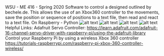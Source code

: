   
WSU - ME 416 - Spring 2020
Software to control a designed outlined by bechele.de. 
This allows the use of an Xbox360 controller to the movements, save the position or sequence of positions to a text file, then read and react to a text file. 
On Raspberry - Python
![alt text](https://photos.google.com/photo/AF1QipNKCOlW63NCF2-pPGXLx5ASZDCTXfb-b-1Czzdl)
![alt text](https://photos.google.com/photo/AF1QipM2K8EblXKasDNqdn2EpFcC5AICl1lnouJ-6Dck)
![alt text](https://photos.google.com/photo/AF1QipMnj0JLYOb8js5eL0XGgMGc628eKw4dTjkn_AIM)
![alt text](https://photos.google.com/photo/AF1QipM817ArRBrfUDhFQOLVGem3UhO8xqb2koStZ9JZ)
Helpful Links: 
Adafruit Servo Controller:
https://learn.adafruit.com/adafruit-16-channel-servo-driver-with-raspberry-pi/using-the-adafruit-library
Control your Raspberry Pi by using a wireless Xbox 360 controller
https://tutorials-raspberrypi.com/raspberry-pi-xbox-360-controller-wireless/

